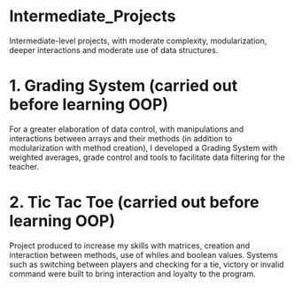 # Intermediate_Projects
Intermediate-level projects, with moderate complexity, modularization, deeper interactions and moderate use of data structures.

# 1. Grading System (carried out before learning OOP)

For a greater elaboration of data control, with manipulations and interactions between arrays and their methods (in addition to modularization with method creation), I developed a Grading System with weighted averages, grade control and tools to facilitate data filtering for the teacher.

# 2. Tic Tac Toe (carried out before learning OOP)

Project produced to increase my skills with matrices, creation and interaction between methods, use of whiles and boolean values. Systems such as switching between players and checking for a tie, victory or invalid command were built to bring interaction and loyalty to the program.

